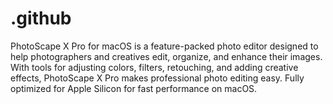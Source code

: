 # .github
PhotoScape X Pro for macOS is a feature-packed photo editor designed to help photographers and creatives edit, organize, and enhance their images. With tools for adjusting colors, filters, retouching, and adding creative effects, PhotoScape X Pro makes professional photo editing easy. Fully optimized for Apple Silicon for fast performance on macOS.
